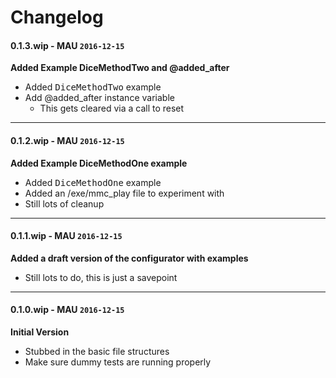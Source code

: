 # Changelog

#### 0.1.3.wip - MAU `2016-12-15`  
**Added Example DiceMethodTwo and @added_after**

* Added <tt>DiceMethodTwo</tt> example
* Add @added_after instance variable
    * This gets cleared via a call to reset
        
---

#### 0.1.2.wip - MAU `2016-12-15`  
**Added Example DiceMethodOne example**

* Added <tt>DiceMethodOne</tt> example
* Added an /exe/mmc_play file to experiment with
* Still lots of cleanup
        
---

#### 0.1.1.wip - MAU `2016-12-15`  
**Added a draft version of the configurator with examples**

* Still lots to do, this is just a savepoint
        
---

#### 0.1.0.wip - MAU `2016-12-15`  
**Initial Version**

* Stubbed in the basic file structures
* Make sure dummy tests are running properly



